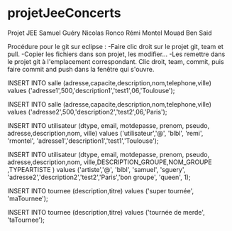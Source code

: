 projetJeeConcerts
=================

Projet JEE Samuel Guéry Nicolas Ronco Rémi Montel Mouad Ben Said

Procédure pour le git sur eclipse : 
-Faire clic droit sur le projet git, team et pull.
-Copier les fichiers dans son projet, les modifier...
-Les remettre dans le projet git à l'emplacement correspondant. Clic droit, team, commit, puis faire commit and push dans la fenêtre qui s'ouvre.






INSERT INTO salle (adresse,capacite,description,nom,telephone,ville)
values ('adresse1',500,'description1','test1',06,'Toulouse');

INSERT INTO salle (adresse,capacite,description,nom,telephone,ville)
values ('adresse2',500,'description2','test2',06,'Paris');

INSERT INTO utilisateur (dtype, email, motdepasse, prenom, pseudo, adresse,description,nom, ville)
values ('utilisateur','@', 'blbl', 'remi', 'rmontel',  'adresse1','description1','test1','Toulouse');

INSERT INTO utilisateur (dtype, email, motdepasse, prenom, pseudo, adresse,description,nom, ville,DESCRIPTION_GROUPE,NOM_GROUPE ,TYPEARTISTE  )
values ('artiste','@', 'blbl', 'samuel', 'sguery',  'adresse2','description2','test2','Paris','bon groupe', 'queen', 1);

INSERT INTO tournee (description,titre)
values ('super tournée', 'maTournee');

INSERT INTO tournee (description,titre)
values ('tournée de merde', 'taTournee');








